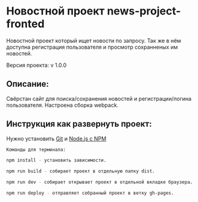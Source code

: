 # Новостной проект news-project-fronted
Новостной проект который ищет новости по запросу. Так же в нём доступна регистрация пользователя и просмотр сохранненых им новостей.

Версия проекта: v 1.0.0

## Описание:
Свёрстан сайт для поиска/сохранения новостей и регистрации/логина пользователя. Настроена сборка webpack.

## Инструкция как развернуть проект:
Нужно установить [Git](https://git-scm.com/) и [Node.js с NPM](https://nodejs.org/en/)

```sh
Команды для терминала:

npm install - установить зависимости.

npm run build - собирает проект в отдельную папку dist.

npm run dev - собирает открывает проект в отдельной вкладке браузера.

npm run deploy - отправляет собранный проект в ветку gh-pages.
```
